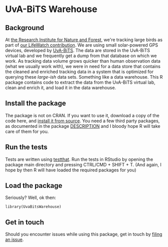 # UvA-BiTS Warehouse

## Background

At [the Research Institute for Nature and Forest](http://www.inbo.be), we're tracking large birds as part of [our LifeWatch contribution](http://lifewatch.inbo.be). We are using small solar-powered GPS devices, developed by [UvA-BiTS](http://www.uva-bits.nl). The data are stored in the UvA-BiTS virtual lab and we frequently get a dump from that database on which we work. As tracking data volume grows quicker than human observation data (what we usually work with), we were in need for a data store that contains the cleaned and enriched tracking data in a system that is optimized for querying these *large-ish* data sets. Something like a data warehouse. This R package contains code to extract the data from the UvA-BiTS virtual lab, clean and enrich it, and load it in the data warehouse.

## Install the package

The package is not on CRAN. If you want to use it, download a copy of the code here, and [install it from source](http://stackoverflow.com/questions/1474081/how-do-i-install-an-r-package-from-source). You need a few third party packages, as documented in the package [DESCRIPTION](./DESCRIPTION) and I bloody hope R will take care of them for you.

## Run the tests

Tests are written using [testthat](https://github.com/hadley/testthat). Run the tests in RStudio by opening the package main directory and pressing CTRL/CMD + SHIFT + T. (And again, I hope by then R will have loaded the required packages for you)

## Load the package

Seriously? Well, ok then:

```
library(UvaBitsWarehouse)
```

## Get in touch

Should you encounter issues while using this package, get in touch by [filing an issue](https://github.com/LifeWatchINBO/uvabits-warehouse/issues).